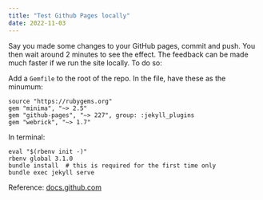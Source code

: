 ```yaml
---
title: "Test Github Pages locally"
date: 2022-11-03
---
```


Say you made some changes to your GitHub pages, commit and push. You then wait around 2 minutes to see the effect.
The feedback can be made much faster if we run the site locally. To do so:

Add a `Gemfile` to the root of the repo. In the file, have these as the minumum:
```
source "https://rubygems.org"
gem "minima", "~> 2.5"
gem "github-pages", "~> 227", group: :jekyll_plugins
gem "webrick", "~> 1.7"
```

In terminal:
```shell
eval "$(rbenv init -)"  
rbenv global 3.1.0    
bundle install  # this is required for the first time only
bundle exec jekyll serve
```

Reference: 
[docs.github.com](https://docs.github.com/en/pages/setting-up-a-github-pages-site-with-jekyll/testing-your-github-pages-site-locally-with-jekyll)